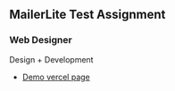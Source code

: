 ## MailerLite Test Assignment 

### Web Designer

Design + Development 

- [Demo vercel page](https://mailerlite-ta.vercel.app/)